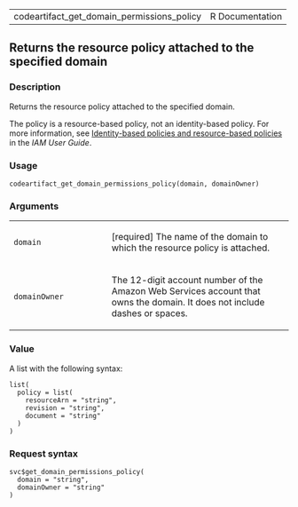 <table style="width: 100%;">
<tbody>
<tr class="odd">
<td>codeartifact_get_domain_permissions_policy</td>
<td style="text-align: right;">R Documentation</td>
</tr>
</tbody>
</table>

## Returns the resource policy attached to the specified domain

### Description

Returns the resource policy attached to the specified domain.

The policy is a resource-based policy, not an identity-based policy. For
more information, see [Identity-based policies and resource-based
policies](https://docs.aws.amazon.com/IAM/latest/UserGuide/access_policies_identity-vs-resource.html)
in the *IAM User Guide*.

### Usage

    codeartifact_get_domain_permissions_policy(domain, domainOwner)

### Arguments

<table>
<colgroup>
<col style="width: 35%" />
<col style="width: 65%" />
</colgroup>
<tbody>
<tr class="odd">
<td><code
id="codeartifact_get_domain_permissions_policy_:_domain">domain</code></td>
<td><p>[required] The name of the domain to which the resource policy is
attached.</p></td>
</tr>
<tr class="even">
<td><code
id="codeartifact_get_domain_permissions_policy_:_domainOwner">domainOwner</code></td>
<td><p>The 12-digit account number of the Amazon Web Services account
that owns the domain. It does not include dashes or spaces.</p></td>
</tr>
</tbody>
</table>

### Value

A list with the following syntax:

    list(
      policy = list(
        resourceArn = "string",
        revision = "string",
        document = "string"
      )
    )

### Request syntax

    svc$get_domain_permissions_policy(
      domain = "string",
      domainOwner = "string"
    )
